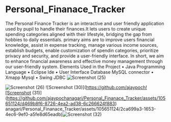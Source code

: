 # Personal_Finanace_Tracker
The Personal Finance Tracker is an interactive and user friendly application used by pupil to handle their finances.It lets users to create unique spending categories aligned with their lifestyle, bridging the gap from hobbies to daily essentials.
primary aims are to improve users financial knowledge, assist in expense tracking, manage various income sources, establish budgets, enable customization of spendin categories, prioritize privacy and security, and provide a user-friendly interface. In short, we aim to enhance financial awareness and effective money management through our user-friendly system.
Elements Used in the Project 
• Java Programming Language
• Eclipse Ide
• User Interface Database MySQL connector
• Xmapp Mysql 
• Swing JDBC 
![Screenshot (25)](https://github.com/ajaypochanagari/Personal_Finanace_Tracker/assets/105651124/9cef8695-c023-4ee7-85e8-0ad0b0ad4b1a)



![Screenshot (26)](https://github.com/ajaypochanagari/Personal_Finanace_Tracker/assets/105651124/07090a47-0bd0-440c-aa70-4407acd73d90)
![Screenshot (30)](https://github.com/ajaypoch![Screenshot (31)](https://github.com/ajaypochanagari/Personal_Finanace_Tracker/assets/105651124/d469b8f6-8726-4ea2-ad38-6c266624f883)
anagari/Personal_Finanace_Tracker/assets/105651124/2ca699a3-1653-4ec6-9ef0-a5fe8d65eadb)![Screenshot (32)](https://github.com/ajaypochanagari/Personal_Finanace_Tracker/assets/105651124/b7949433-b125-4a40-b7c7-c2a4bd93d497)

